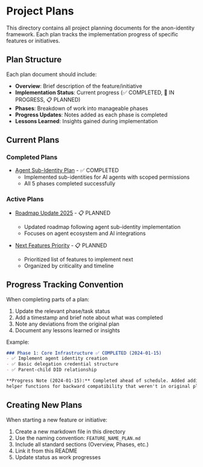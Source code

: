 # Project Plans

This directory contains all project planning documents for the anon-identity framework. Each plan tracks the implementation progress of specific features or initiatives.

## Plan Structure

Each plan document should include:
- **Overview**: Brief description of the feature/initiative
- **Implementation Status**: Current progress (✅ COMPLETED, 🚧 IN PROGRESS, 📋 PLANNED)
- **Phases**: Breakdown of work into manageable phases
- **Progress Updates**: Notes added as each phase is completed
- **Lessons Learned**: Insights gained during implementation

## Current Plans

### Completed Plans
- [Agent Sub-Identity Plan](./AGENT_SUB_IDENTITY_PLAN.md) - ✅ COMPLETED
  - Implemented sub-identities for AI agents with scoped permissions
  - All 5 phases completed successfully

### Active Plans
- [Roadmap Update 2025](./ROADMAP_UPDATE_2025.md) - 📋 PLANNED
  - Updated roadmap following agent sub-identity implementation
  - Focuses on agent ecosystem and AI integrations

- [Next Features Priority](./NEXT_FEATURES_PRIORITY.md) - 📋 PLANNED
  - Prioritized list of features to implement next
  - Organized by criticality and timeline

## Progress Tracking Convention

When completing parts of a plan:
1. Update the relevant phase/task status
2. Add a timestamp and brief note about what was completed
3. Note any deviations from the original plan
4. Document any lessons learned or insights

Example:
```markdown
### Phase 1: Core Infrastructure ✅ COMPLETED (2024-01-15)
- ✅ Implement agent identity creation
- ✅ Basic delegation credential structure
- ✅ Parent-child DID relationship

**Progress Note (2024-01-15):** Completed ahead of schedule. Added additional
helper functions for backward compatibility that weren't in original plan.
```

## Creating New Plans

When starting a new feature or initiative:
1. Create a new markdown file in this directory
2. Use the naming convention: `FEATURE_NAME_PLAN.md`
3. Include all standard sections (Overview, Phases, etc.)
4. Link it from this README
5. Update status as work progresses